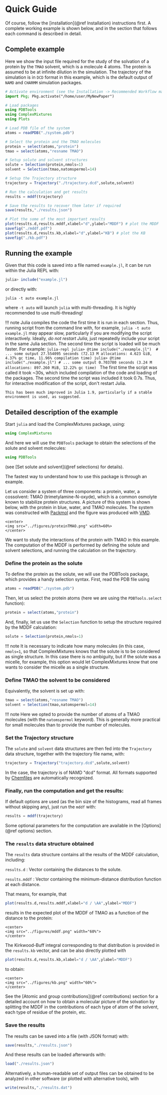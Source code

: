 
# Quick Guide

Of course, follow the [installation](@ref Installation) instructions first. 
A complete working example is shown below, and in the section that follows each 
command is described in detail.

## Complete example

Here we show the input file required for the study of the solvation of a protein
by the `TMAO` solvent, which is a molecule 4 atoms. The protein is assumed to be
at infinite dilution in the simulation. The trajectory of the simulation is in `DCD`
format in this example, which is the default output of `NAMD` and `CHARMM` simulation
packages.

```julia
# Activate environment (see the Installation -> Recommended Workflow manual section)
import Pkg; Pkg.activate("/home/user/MyNewPaper")

# Load packages
using PDBTools
using ComplexMixtures 
using Plots

# Load PDB file of the system
atoms = readPDB("./system.pdb")

# Select the protein and the TMAO molecules
protein = select(atoms,"protein")
tmao = select(atoms,"resname TMAO")

# Setup solute and solvent structures
solute = Selection(protein,nmols=1)
solvent = Selection(tmao,natomspermol=14)

# Setup the Trajectory structure
trajectory = Trajectory("./trajectory.dcd",solute,solvent)

# Run the calculation and get results
results = mddf(trajectory)

# Save the results to recover them later if required
save(results,"./results.json")

# Plot the some of the most important results 
plot(results.d,results.mddf,xlabel="d",ylabel="MDDF") # plot the MDDF
savefig("./mddf.pdf")
plot(results.d,results.kb,xlabel="d",ylabel="KB") # plot the KB 
savefig("./kb.pdf")
```

## Running the example

Given that this code is saved into a file named `example.jl`, 
it can be run within the Julia REPL with:
```julia
julia> include("example.jl")
```
or directly with:
```
julia -t auto example.jl
```
where `-t auto` will launch `julia` with multi-threading. It is highly recommended to use multi-threading!

!!! note
    Julia compiles the code the first time it is run in each section. Thus, running script from the command line with, for example, `julia -t auto example.jl` may appear slow, particularly if you are modifying the script interactively. Ideally, *do not restart Julia*, just repeatedly include your script in the same Julia section. The second time the script is loaded will be much faster. For example:
    ```julia-repl
    julia> @time include("./example.jl") 
    # ... some output
    27.554095 seconds (72.13 M allocations: 4.623 GiB, 4.37% gc time, 11.96% compilation time)
    julia> @time include("./example.jl")
    # ... some output
    0.703780 seconds (3.24 M allocations: 897.260 MiB, 12.22% gc time)
    ```
    The first time the script was called it took ~30s, which included compilation of the code and loading of the packages. The second time the script was included it took 0.7s. Thus, for interactive modification of the script, don't restart Julia.

    This has been much improved in Julia 1.9, particularly if a stable environment is used, as suggested.

## Detailed description of the example

Start `julia` and load the ComplexMixtures package, using:

```julia
using ComplexMixtures
```
And here we will use the `PDBTools` package to obtain the selections of
the solute and solvent molecules: 
```julia
using PDBTools
```
(see [Set solute and solvent](@ref selections) for details).

The fastest way to understand how to use this package is through an
example.  

Let us consider a system of three components: a protein,
water, a cossolvent: TMAO (trimetylamine-N-oxyde), which is a common
osmolyte known to stabilize protein structures. A picture of this system
is shown below, with the protein in blue, water, and TMAO molecules. The
system was constructed with [Packmol](http://m3g.iqm.unicamp.br/packmol)
and the figure was produced with
[VMD](https://www.ks.uiuc.edu/Research/vmd/).

```@raw html
<center>
<img src="../figures/proteinTMAO.png" width=60%>
</center>
```

We want to study the interactions of the protein with TMAO in this example.
The computation of the MDDF is performed by defining the solute and
solvent selections, and running the calculation on the trajectory.

### Define the protein as the solute

To define the protein as the solute, we will use the PDBTools package,
which provides a handy selection syntax. First, read the PDB file using 
```julia
atoms = readPDB("./system.pdb")
```
Then, let us select the protein atoms (here we are using the `PDBTools.select` function):
```julia
protein = select(atoms,"protein")
```
And, finally, let us use the `Selection` function to setup the
structure required by the MDDF calculation:
```julia
solute = Selection(protein,nmols=1)
```

!!! note
    It is necessary to indicate how many molecules (in this case,
    `nmols=1`, so that ComplexMixtures knows that the solute is to be considered
    as single structure. In this case there is no ambiguity, but if
    the solute was a micelle, for example, this option would let 
    ComplexMixtures know that one wants to consider the micelle as a single structure.


### Define TMAO the solvent to be considered

Equivalently, the solvent is set up with:
```julia
tmao = select(atoms,"resname TMAO")
solvent = Selection(tmao,natomspermol=14)

```

!!! note
    Here we opted to provide the number of atoms of a TMAO molecules (with the
    `natomspermol` keyword). This is generally more practical for small
    molecules than to provide the number of molecules.

### Set the Trajectory structure

The `solute` and `solvent` data structures are then fed into the
`Trajectory` data structure, together with the trajectory file name,
with:
```julia
trajectory = Trajectory("trajectory.dcd",solute,solvent)
```
In the case, the trajectory is of NAMD "dcd" format. All formats
supported by [Chemfiles](http://chemfiles.org/Chemfiles.jl/latest/) 
are automatically recognized. 

### Finally, run the computation and get the results:

If default options are used (as the bin size of the histograms, read all
frames without skipping any), just run the `mddf` with:
```julia
results = mddf(trajectory)

```
Some optional parameters for the computation are available in the
[Options](@ref options) section.

### The `results` data structure obtained

The `results` data structure contains all the results of the MDDF
calculation, including:

`results.d` : Vector containing the distances to the solute. 

`results.mddf` : Vector containing the minimum-distance distribution
function at each distance.

That means, for example, that 
```julia
plot(results.d,results.mddf,xlabel="d / \AA",ylabel="MDDF") 

```
results in the expected plot of the MDDF of TMAO as a function of the
distance to the protein:

```@raw html
<center>
<img src="../figures/mddf.png" width="60%">
</center>
```

The Kirkwood-Buff integral corresponding to that distribution is
provided in the `results.kb` vector, and can be also directly plotted 
with   

```julia
plot(results.d,results.kb,xlabel="d / \AA",ylabel="MDDF") 
```
to obtain:

```@raw html
<center>
<img src="../figures/kb.png" width="60%">
</center>
```

See the [Atomic and group contributions](@ref contributions) section for a
detailed account on how to obtain a molecular picture of the solvation
by splitting the MDDF in the contributions of each type of atom of the
solvent, each type of residue of the protein, etc.

### Save the results

The results can be saved into a file (with JSON format) with:
```julia
save(results,"./results.json")
```
And these results can be loaded afterwards with:
```julia
load("./results.json")
```
Alternatively, a human-readable set of output files can be obtained to
be analyzed in other software (or plotted with alternative tools), with
```julia
write(results,"./results.dat")
```








